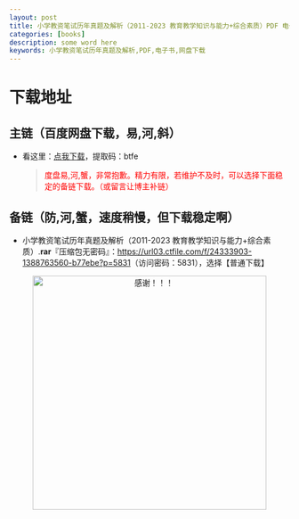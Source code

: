 ```yaml
---
layout: post
title: 小学教资笔试历年真题及解析（2011-2023 教育教学知识与能力+综合素质）PDF 电子书网盘下载
categories: [books]
description: some word here
keywords: 小学教资笔试历年真题及解析,PDF,电子书,网盘下载
---
```


# 下载地址

## 主链（百度网盘下载，易,河,斜）

- 看这里：[点我下载](https://pan.baidu.com/s/1iMXUbSbtZQZjDcqDmnWUyw?pwd=btfe)，提取码：btfe

  > <p style="color:red" >度盘易,河,蟹，非常抱歉。精力有限，若维护不及时，可以选择下面稳定的备链下载。（或留言让博主补链）</p>

## 备链（防,河,蟹，速度稍慢，但下载稳定啊）

- 小学教资笔试历年真题及解析（2011-2023 教育教学知识与能力+综合素质）.**rar**『压缩包无密码』：<https://url03.ctfile.com/f/24333903-1388763560-b77ebe?p=5831>（访问密码：5831），选择【普通下载】

<div align="center"><img src="https://pic.imgdb.cn/item/6707df6bd29ded1a8ce37031.gif" alt="感谢！！！" width="420px" height="auto"/></div>
